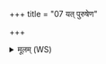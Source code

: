 +++
title = "07 यत् पुरुषेण"

+++
<details><summary>मूलम् (WS)</summary>

यत् पुरुषेण हविषा देवा यज्ञमतन्वत ।  
वसन्तो अस्यासीदाज्यं ग्रीष्म इध्मः शरद्धविः ॥॥ ८ ॥  
तं यज्ञं प्रावृषा प्रौक्षन् पुरुषं जातमग्रशः ।  
तेन देवा अजायन्त साध्या वसवश्च ये । ।॥ ९ ॥  
तस्मादश्वा अजायन्त ये च के चोभयादतः ।  
गावो ह जज्ञिरे तस्मात् तस्माज्जाता अजावयः ॥ १० ॥ गाव  
तस्माद् यज्ञात् सर्वहुत ऋचः सामानि जज्ञिरे ।  
छन्दो ह जज्ञिरे तस्माद् यजुस्तस्मादजायत ॥ ॥ ११ ॥
</details>